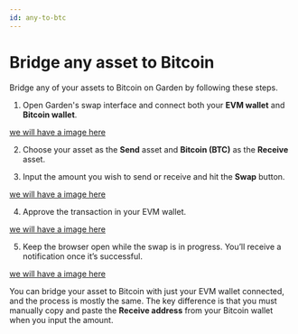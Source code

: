 ```yaml
---
id: any-to-btc
---
```


# Bridge any asset to Bitcoin

Bridge any of your assets to Bitcoin on Garden by following these steps.

1. Open Garden's swap interface and connect both your **EVM wallet** and **Bitcoin wallet**.

[we will have a image here]("../../../../../../images/fail_s1.png")

2. Choose your asset as the **Send** asset and **Bitcoin (BTC)** as the **Receive** asset.

3. Input the amount you wish to send or receive and hit the **Swap** button.

[we will have a image here]("../../../../../../images/fail_s1.png")

4. Approve the transaction in your EVM wallet.

[we will have a image here]("../../../../../../images/fail_s1.png")

5. Keep the browser open while the swap is in progress. You’ll receive a notification once it’s successful.

[we will have a image here]("../../../../../../images/fail_s1.png")

You can bridge your asset to Bitcoin with just your EVM wallet connected, and the process is mostly the same. The key difference is that you must manually copy and paste the **Receive address** from your Bitcoin wallet when you input the amount.
